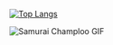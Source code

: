 [![Top Langs](https://github-readme-stats.vercel.app/api/top-langs/?username=thEchroniCamateuR)](https://github.com/thEchroniCamateuR/github-readme-stats)



![Samurai Champloo GIF](https://github.com/thEchroniCamateuR/)
